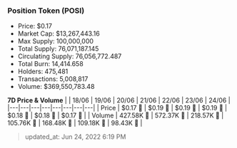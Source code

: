 
  ### Position Token (POSI)
  - Price: $0.17
  - Market Cap: $13,267,443.16
  - Max Supply: 100,000,000
  - Total Supply: 76,071,187.145
  - Circulating Supply: 76,056,772.487
  - Total Burn: 14,414.658
  - Holders: 475,481
  - Transactions: 5,008,817
  - Volume: $369,550,783.48

  **7D Price & Volume**
  | | 18&#x2F;06 | 19&#x2F;06 | 20&#x2F;06 | 21&#x2F;06 | 22&#x2F;06 | 23&#x2F;06 | 24&#x2F;06 |
  |---|---|---|---|---|---|---|---|
  | Price | $0.17 🔻 | $0.19 🚀 | $0.19 🔻 | $0.19 🔻 | $0.18 🔻 | $0.18 🚀 | $0.17 🔻 |
  | Volume | 427.58K 🚀 | 572.37K 🚀 | 218.57K 🔻 | 105.76K 🔻 | 168.48K 🚀 | 109.18K 🔻 | 98.43K 🔻 |

  > updated_at: Jun 24, 2022 6:19 PM
